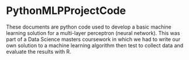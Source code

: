 # PythonMLPProjectCode
These documents are python code used to develop a basic machine learning solution for a multi-layer perceptron (neural network).
This was part of a Data Science masters coursework in which we had to write our own solution to a machine learning algorithm then
test to collect data and evaluate the results with R.


